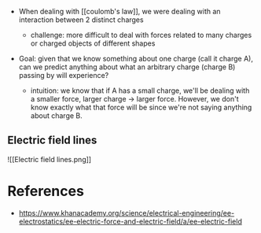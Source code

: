 - When dealing with [[coulomb's law]], we were dealing with an interaction between 2 distinct charges
	- challenge: more difficult to deal with forces related to many charges or charged objects of different shapes

- Goal: given that we know something about one charge (call it charge A), can we predict anything about what an arbitrary charge (charge B) passing by will experience? 
	- intuition: we know that if A has a small charge, we'll be dealing with a smaller force, larger charge -> larger force. However, we don't know exactly what that force will be since we're not saying anything about charge B.


## Electric field lines

![[Electric field lines.png]]

# References
- https://www.khanacademy.org/science/electrical-engineering/ee-electrostatics/ee-electric-force-and-electric-field/a/ee-electric-field
